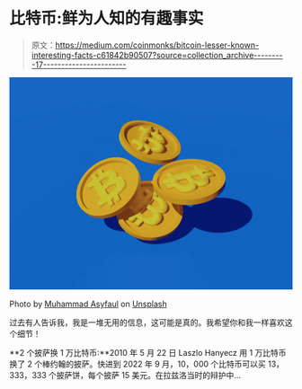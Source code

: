 # 比特币:鲜为人知的有趣事实

> 原文：<https://medium.com/coinmonks/bitcoin-lesser-known-interesting-facts-c61842b90507?source=collection_archive---------17----------------------->

![](img/288be5497c7a6046a5ce8dcee06b55d4.png)

Photo by [Muhammad Asyfaul](https://unsplash.com/@asyfaul?utm_source=medium&utm_medium=referral) on [Unsplash](https://unsplash.com?utm_source=medium&utm_medium=referral)

过去有人告诉我，我是一堆无用的信息，这可能是真的。我希望你和我一样喜欢这个细节！

**2 个披萨换 1 万比特币:**2010 年 5 月 22 日 Laszlo Hanyecz 用 1 万比特币换了 2 个棒约翰的披萨。快进到 2022 年 9 月，10，000 个比特币可以买 13，333，333 个披萨饼，每个披萨 15 美元。在拉兹洛当时的辩护中…